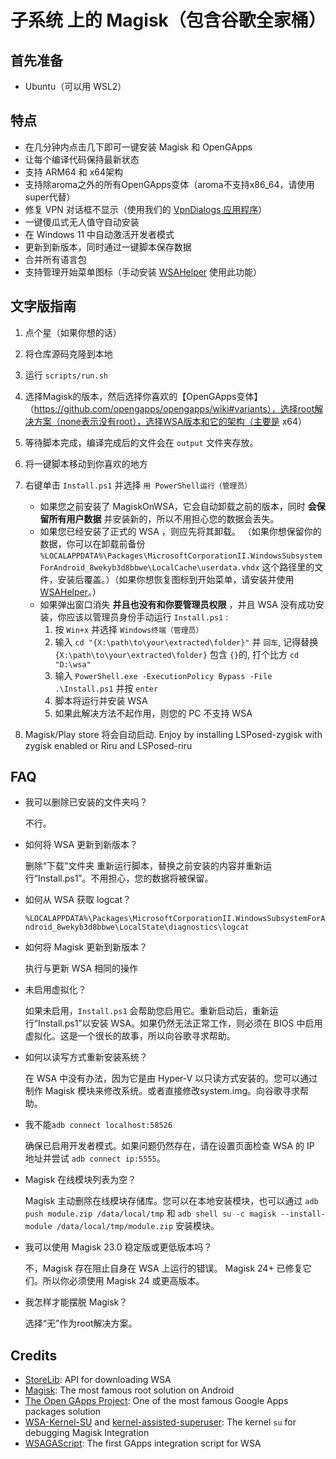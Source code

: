 # 子系统 上的 Magisk（包含谷歌全家桶）

## 首先准备

- Ubuntu（可以用 WSL2）

## 特点

- 在几分钟内点击几下即可一键安装 Magisk 和 OpenGApps
- 让每个编译代码保持最新状态
- 支持 ARM64 和 x64架构
- 支持除aroma之外的所有OpenGApps变体（aroma不支持x86_64，请使用super代替）
- 修复 VPN 对话框不显示（使用我们的 [VpnDialogs 应用程序](https://github.com/LSPosed/VpnDialogs)）
- 一键傻瓜式无人值守自动安装
- 在 Windows 11 中自动激活开发者模式
- 更新到新版本，同时通过一键脚本保存数据
- 合并所有语言包
- 支持管理开始菜单图标（手动安装 [WSAHelper](https://github.com/LSPosed/WSAHelper/releases/latest) 使用此功能）

## 文字版指南

1. 点个星（如果你想的话）
1. 将仓库源码克隆到本地
1. 运行 `scripts/run.sh`
1. 选择Magisk的版本，然后选择你喜欢的【OpenGApps变体】（https://github.com/opengapps/opengapps/wiki#variants），选择root解决方案（none表示没有root），选择WSA版本和它的架构（主要是 x64）
1. 等待脚本完成，编译完成后的文件会在 `output` 文件夹存放。

1. 将一键脚本移动到你喜欢的地方
1. 右键单击 `Install.ps1` 并选择 `用 PowerShell运行（管理员）`
    - 如果您之前安装了 MagiskOnWSA，它会自动卸载之前的版本，同时 **会保留所有用户数据** 并安装新的，所以不用担心您的数据会丢失。
    - 如果您已经安装了正式的 WSA ，则应先将其卸载。 （如果你想保留你的数据，你可以在卸载前备份 `%LOCALAPPDATA%\Packages\MicrosoftCorporationII.WindowsSubsystemForAndroid_8wekyb3d8bbwe\LocalCache\userdata.vhdx` 这个路径里的文件，安装后覆盖。）（如果你想恢复图标到开始菜单，请安装并使用 [WSAHelper](https://github.com/LSPosed/WSAHelper/releases/latest)。）
    - 如果弹出窗口消失 **并且也没有和你要管理员权限** ，并且 WSA 没有成功安装，你应该以管理员身份手动运行 `Install.ps1` :
        1. 按 `Win+x` 并选择 `Windows终端（管理员）`
        2. 输入 `cd "{X:\path\to\your\extracted\folder}"` 并 `回车`, 记得替换 `{X:\path\to\your\extracted\folder}` 包含 `{}`的, 打个比方 `cd "D:\wsa"`
        3. 输入 `PowerShell.exe -ExecutionPolicy Bypass -File .\Install.ps1` 并按 `enter`
        4. 脚本将运行并安装 WSA
        5. 如果此解决方法不起作用，则您的 PC 不支持 WSA
1. Magisk/Play store 将会自动启动. Enjoy by installing LSPosed-zygisk with zygisk enabled or Riru and LSPosed-riru

## FAQ

- 我可以删除已安装的文件夹吗？

    不行。
    
- 如何将 WSA 更新到新版本？

    删除“下载”文件夹
    重新运行脚本，替换之前安装的内容并重新运行“Install.ps1”。不用担心，您的数据将被保留。
    
- 如何从 WSA 获取 logcat？

    `%LOCALAPPDATA%\Packages\MicrosoftCorporationII.WindowsSubsystemForAndroid_8wekyb3d8bbwe\LocalState\diagnostics\logcat`
    
- 如何将 Magisk 更新到新版本？

    执行与更新 WSA 相同的操作
    
- 未启用虚拟化？

    如果未启用，`Install.ps1` 会帮助您启用它。重新启动后，重新运行“Install.ps1”以安装 WSA。如果仍然无法正常工作，则必须在 BIOS 中启用虚拟化。这是一个很长的故事，所以向谷歌寻求帮助。
    
- 如何以读写方式重新安装系统？

    在 WSA 中没有办法，因为它是由 Hyper-V 以只读方式安装的。您可以通过制作 Magisk 模块来修改系统。或者直接修改system.img。向谷歌寻求帮助。
    
- 我不能`adb connect localhost:58526`

    确保已启用开发者模式。如果问题仍然存在，请在设置页面检查 WSA 的 IP 地址并尝试 `adb connect ip:5555`。
    
- Magisk 在线模块列表为空？

    Magisk 主动删除在线模块存储库。您可以在本地安装模块，也可以通过 `adb push module.zip /data/local/tmp` 和 `adb shell su -c magisk --install-module /data/local/tmp/module.zip` 安装模块。
    
- 我可以使用 Magisk 23.0 稳定版或更低版本吗？

    不，Magisk 存在阻止自身在 WSA 上运行的错误。 Magisk 24+ 已修复它们。所以你必须使用 Magisk 24 或更高版本。
    
- 我怎样才能摆脱 Magisk？

    选择“无”作为root解决方案。
    
## Credits

- [StoreLib](https://github.com/StoreDev/StoreLib): API for downloading WSA
- [Magisk](https://github.com/topjohnwu/Magisk): The most famous root solution on Android
- [The Open GApps Project](https://opengapps.org): One of the most famous Google Apps packages solution
- [WSA-Kernel-SU](https://github.com/LSPosed/WSA-Kernel-SU) and [kernel-assisted-superuser](https://git.zx2c4.com/kernel-assisted-superuser/): The kernel `su` for debugging Magisk Integration
- [WSAGAScript](https://github.com/ADeltaX/WSAGAScript): The first GApps integration script for WSA
